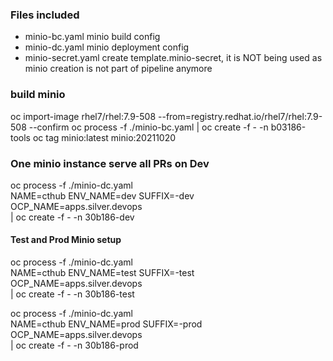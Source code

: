 ### Files included

* minio-bc.yaml minio build config
* minio-dc.yaml minio deployment config
* minio-secret.yaml create template.minio-secret, it is NOT being used as minio creation is not part of pipeline anymore

### build minio

oc import-image rhel7/rhel:7.9-508 --from=registry.redhat.io/rhel7/rhel:7.9-508 --confirm
oc process -f ./minio-bc.yaml | oc create -f - -n b03186-tools
oc tag minio:latest minio:20211020

### One minio instance serve all PRs on Dev

oc process -f ./minio-dc.yaml \
NAME=cthub ENV_NAME=dev SUFFIX=-dev OCP_NAME=apps.silver.devops \
| oc create -f - -n 30b186-dev

#### Test and Prod Minio setup

oc process -f ./minio-dc.yaml \
NAME=cthub ENV_NAME=test SUFFIX=-test OCP_NAME=apps.silver.devops \
| oc create -f - -n 30b186-test


oc process -f ./minio-dc.yaml \
NAME=cthub ENV_NAME=prod SUFFIX=-prod OCP_NAME=apps.silver.devops \
| oc create -f - -n 30b186-prod